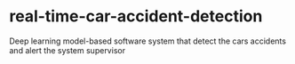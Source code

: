 # real-time-car-accident-detection
Deep learning model-based software system that detect the cars accidents and alert the system supervisor
